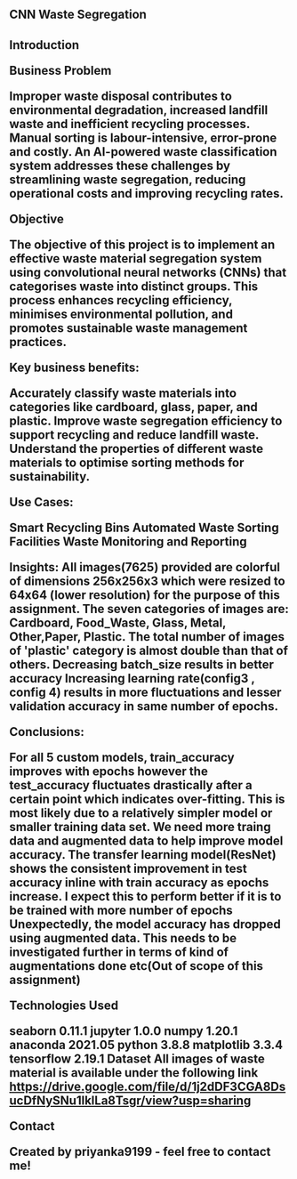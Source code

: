 <h2>CNN Waste Segregation<h2>



<b>Introduction<b>

**Business Problem**

Improper waste disposal contributes to environmental degradation, increased landfill waste and inefficient recycling processes. Manual sorting is labour-intensive, error-prone and costly. An AI-powered waste classification system addresses these challenges by streamlining waste segregation, reducing operational costs and improving recycling rates.

**Objective**

The objective of this project is to implement an effective waste material segregation system using convolutional neural networks (CNNs) that categorises waste into distinct groups. This process enhances recycling efficiency, minimises environmental pollution, and promotes sustainable waste management practices.

**Key business benefits:**

Accurately classify waste materials into categories like cardboard, glass, paper, and plastic. Improve waste segregation efficiency to support recycling and reduce landfill waste. Understand the properties of different waste materials to optimise sorting methods for sustainability.

**Use Cases:**

Smart Recycling Bins
Automated Waste Sorting Facilities
Waste Monitoring and Reporting


**Insights:**
All images(7625) provided are colorful of dimensions 256x256x3 which were resized to 64x64 (lower resolution) for the purpose of this assignment.
The seven categories of images are: Cardboard, Food_Waste, Glass, Metal, Other,Paper, Plastic.
The total number of images of 'plastic' category is almost double than that of others.
Decreasing batch_size results in better accuracy
Increasing learning rate(config3 , config 4) results in more fluctuations and lesser validation accuracy in same number of epochs.

**Conclusions:**

For all 5 custom models, train_accuracy improves with epochs however the test_accuracy fluctuates drastically after a certain point which indicates over-fitting. This is most likely due to a relatively simpler model or smaller training data set. We need more traing data and augmented data to help improve model accuracy.
The transfer learning model(ResNet) shows the consistent improvement in test accuracy inline with train accuracy as epochs increase. I expect this to perform better if it is to be trained with more number of epochs
Unexpectedly, the model accuracy has dropped using augmented data. This needs to be investigated further in terms of kind of augmentations done etc(Out of scope of this assignment)

**Technologies Used**

seaborn 0.11.1
jupyter 1.0.0
numpy 1.20.1
anaconda 2021.05
python 3.8.8
matplotlib 3.3.4
tensorflow 2.19.1
Dataset
All images of waste material is available under the following link https://drive.google.com/file/d/1j2dDF3CGA8DsucDfNySNu1lklLa8Tsgr/view?usp=sharing

**Contact**

Created by priyanka9199 - feel free to contact me!
